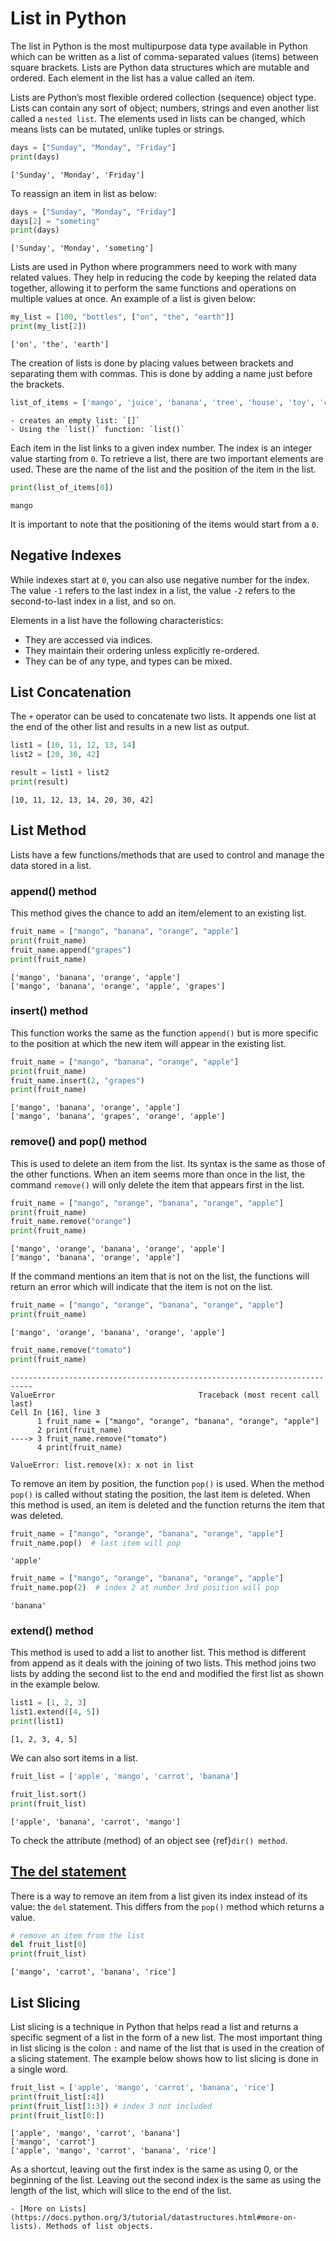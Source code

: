 # List in Python

The list in Python is the most multipurpose data type available in Python which can be written as a list of comma-separated values (items) between square brackets. Lists are Python data structures which are mutable and ordered. Each element in the list has a value called an item.

Lists are Python’s most flexible ordered collection (sequence) object type. Lists can contain any sort of object; numbers, strings and even another list called a `nested list`. The elements used in lists can be changed, which means lists can be mutated, unlike tuples or strings.

```py
days = ["Sunday", "Monday", "Friday"]
print(days)
```

```console
['Sunday', 'Monday', 'Friday']
```

To reassign an item in list as below:

```py
days = ["Sunday", "Monday", "Friday"]
days[2] = "someting"
print(days)
```

```console
['Sunday', 'Monday', 'someting']
```

Lists are used in Python where programmers need to work with many related values. They help in reducing the code by keeping the related data together, allowing it to perform the same functions and operations on multiple values at once. An example of a list is given below:

```py
my_list = [100, "bottles", ["on", "the", "earth"]]
print(my_list[2])
```

```console
['on', 'the', 'earth']
```

The creation of lists is done by placing values between brackets and separating them with commas. This is done by adding a name just before the brackets.

```py
list_of_items = ['mango', 'juice', 'banana', 'tree', 'house', 'toy', 'cow', 'horse']
```

```{Note} There are several ways to create a list:
- creates an empty list: `[]`
- Using the `list()` function: `list()`
```

Each item in the list links to a given index number. The index is an integer value starting from `0`. To retrieve a list, there are two important elements are used. These are the name of the list and the position of the item in the list.

```py
print(list_of_items[0])
```

```console
mango
```

It is important to note that the positioning of the items would start from a `0`.

## Negative Indexes

While indexes start at `0`, you can also use negative number for the index. The value `-1` refers to the last index in a list, the value `-2` refers to the second-to-last index in a list, and so on.

Elements in a list have the following characteristics:

- They are accessed via indices.
- They maintain their ordering unless explicitly re-ordered.
- They can be of any type, and types can be mixed.

## List Concatenation

The `+` operator can be used to concatenate two lists. It appends one list at the end of the other list and results in a new list as output.

```py
list1 = [10, 11, 12, 13, 14] 
list2 = [20, 30, 42] 

result = list1 + list2
print(result) 
```

```console
[10, 11, 12, 13, 14, 20, 30, 42]
```

## List Method

Lists have a few functions/methods that are used to control and manage the data stored in a list.

### append() method

This method gives the chance to add an item/element to an existing list.

```py
fruit_name = ["mango", "banana", "orange", "apple"]
print(fruit_name)
fruit_name.append("grapes")
print(fruit_name)
```

```console
['mango', 'banana', 'orange', 'apple']
['mango', 'banana', 'orange', 'apple', 'grapes']
```

### insert() method

This function works the same as the function `append()` but is more specific to the position at which the new item will appear in the existing list.

```py
fruit_name = ["mango", "banana", "orange", "apple"]
print(fruit_name)
fruit_name.insert(2, "grapes")
print(fruit_name)
```

```console
['mango', 'banana', 'orange', 'apple']
['mango', 'banana', 'grapes', 'orange', 'apple']
```

### remove() and pop() method

This is used to delete an item from the list. Its syntax is the same as those of the other functions. When an item seems more than once in the list, the command `remove()` will only delete the item that appears first in the list.

```py
fruit_name = ["mango", "orange", "banana", "orange", "apple"]
print(fruit_name)
fruit_name.remove("orange")
print(fruit_name)
```

```console
['mango', 'orange', 'banana', 'orange', 'apple']
['mango', 'banana', 'orange', 'apple']
```

If the command mentions an item that is not on the list, the functions will return an error which will indicate that the item is not on the list.

```py
fruit_name = ["mango", "orange", "banana", "orange", "apple"]
print(fruit_name)
```

```console
['mango', 'orange', 'banana', 'orange', 'apple']
```

```py
fruit_name.remove("tomato")
print(fruit_name)
```

```console
---------------------------------------------------------------------------
ValueError                                Traceback (most recent call last)
Cell In [16], line 3
      1 fruit_name = ["mango", "orange", "banana", "orange", "apple"]
      2 print(fruit_name)
----> 3 fruit_name.remove("tomato")
      4 print(fruit_name)

ValueError: list.remove(x): x not in list
```

To remove an item by position, the function `pop()` is used. When the method `pop()` is called without stating the position, the last item is deleted. When this method is used, an item is deleted and the function returns the item that was deleted.

```py
fruit_name = ["mango", "orange", "banana", "orange", "apple"]
fruit_name.pop()  # last item will pop
```

```console
'apple'
```

```py
fruit_name = ["mango", "orange", "banana", "orange", "apple"]
fruit_name.pop(2)  # index 2 at number 3rd position will pop
```

```console
'banana'
```

### extend() method

This method is used to add a list to another list. This method is different from append as it deals with the joining of two lists. This method joins two lists by adding the second list to the end and modified the first list as shown in the example below.

```py
list1 = [1, 2, 3]
list1.extend([4, 5])
print(list1)
```

```console
[1, 2, 3, 4, 5]
```

We can also sort items in a list.

```py
fruit_list = ['apple', 'mango', 'carrot', 'banana']
```

```py
fruit_list.sort()
print(fruit_list)
```

```console
['apple', 'banana', 'carrot', 'mango']
```

To check the attribute (method) of an object see {ref}`dir() method`.

## [The del statement](https://docs.python.org/3/tutorial/datastructures.html#the-del-statement)

There is a way to remove an item from a list given its index instead of its value: the `del` statement. This differs from the `pop()` method which returns a value.

```py
# remove an item from the list
del fruit_list[0]
print(fruit_list)
```

```console
['mango', 'carrot', 'banana', 'rice']
```

## List Slicing

List slicing is a technique in Python that helps read a list and returns a specific segment of a list in the form of a new list. The most important thing in list slicing is the colon `:` and name of the list that is used in the creation of a slicing statement. The example below shows how to list slicing is done in a single word.

```py
fruit_list = ['apple', 'mango', 'carrot', 'banana', 'rice']
print(fruit_list[:4]) 
print(fruit_list[1:3]) # index 3 not included
print(fruit_list[0:])
```

```console
['apple', 'mango', 'carrot', 'banana']
['mango', 'carrot']
['apple', 'mango', 'carrot', 'banana', 'rice']
```

As a shortcut, leaving out the first index is the same as using 0, or the beginning of the list. Leaving out the second index is the same as using the length of the list, which will slice to the end of the list.

```{seealso}
- [More on Lists](https://docs.python.org/3/tutorial/datastructures.html#more-on-lists). Methods of list objects.
```
